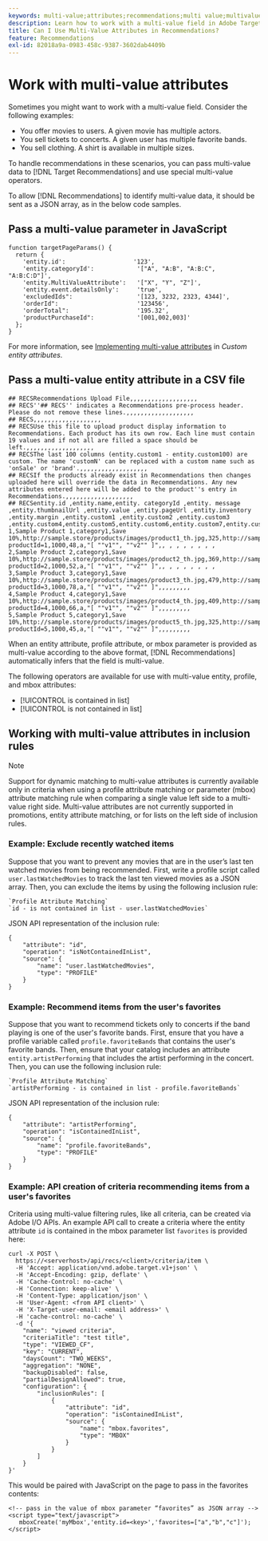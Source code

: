 ```yaml
---
keywords: multi-value;attributes;recommendations;multi value;multivalue;multi-value
description: Learn how to work with a multi-value field in Adobe Target Recommendations using special multi-value operators, for example, when recommending movies with multiple actors.
title: Can I Use Multi-Value Attributes in Recommendations?
feature: Recommendations
exl-id: 82018a9a-0983-458c-9387-3602dab4409b
---
```

# Work with multi-value attributes

Sometimes you might want to work with a multi-value field. Consider the following examples:

* You offer movies to users. A given movie has multiple actors.
* You sell tickets to concerts. A given user has multiple favorite bands.
* You sell clothing. A shirt is available in multiple sizes.

To handle recommendations in these scenarios, you can pass multi-value data to [!DNL Target Recommendations] and use special multi-value operators.

To allow [!DNL Recommendations] to identify multi-value data, it should be sent as a JSON array, as in the below code samples.

## Pass a multi-value parameter in JavaScript

```
function targetPageParams() { 
  return { 
    'entity.id':                   '123', 
    'entity.categoryId':            '["A", "A:B", "A:B:C", "A:B:C:D"]',        
    'entity.MultiValueAttribute':   '["X", "Y", "Z"]', 
    'entity.event.detailsOnly':     'true', 
    'excludedIds":                  '[123, 3232, 2323, 4344]', 
    'orderId":                      '123456', 
    'orderTotal":                   '195.32', 
    'productPurchaseId":            '[001,002,003]' 
  }; 
}
```

For more information, see [Implementing multi-value attributes](/help/c-recommendations/c-products/custom-entity-attributes.md#section_80FEFE49E8AF415D99B739AA3CBA2A14) in *Custom entity attributes*.

## Pass a multi-value entity attribute in a CSV file

```
## RECSRecommendations Upload File,,,,,,,,,,,,,,,,,,,
## RECS''## RECS'' indicates a Recommendations pre-process header. Please do not remove these lines.,,,,,,,,,,,,,,,,,,,
## RECS,,,,,,,,,,,,,,,,,,,
## RECSUse this file to upload product display information to Recommendations. Each product has its own row. Each line must contain 19 values and if not all are filled a space should be left.,,,,,,,,,,,,,,,,,,,
## RECSThe last 100 columns (entity.custom1 - entity.custom100) are custom. The name 'customN' can be replaced with a custom name such as 'onSale' or 'brand'.,,,,,,,,,,,,,,,,,,,
## RECSIf the products already exist in Recommendations then changes uploaded here will override the data in Recommendations. Any new attributes entered here will be added to the product''s entry in Recommendations.,,,,,,,,,,,,,,,,,,,
## RECSentity.id ,entity.name,entity. categoryId ,entity. message ,entity.thumbnailUrl ,entity.value ,entity.pageUrl ,entity.inventory ,entity.margin ,entity.custom1 ,entity.custom2 ,entity.custom3 ,entity.custom4,entity.custom5,entity.custom6,entity.custom7,entity.custom8,entity.custom9,entity.custom10,
1,Sample Product 1,category1,Save 10%,http://sample.store/products/images/product1_th.jpg,325,http://sample.store/products/product_detail.jsp?productId=1,1000,48,a,"[ ""v1"", ""v2"" ]",, , , , , , , ,
2,Sample Product 2,category1,Save 10%,http://sample.store/products/images/product2_th.jpg,369,http://sample.store/products/product_detail.jsp?productId=2,1000,52,a,"[ ""v1"", ""v2"" ]",, , , , , , , ,
3,Sample Product 3,category1,Save 10%,http://sample.store/products/images/product3_th.jpg,479,http://sample.store/products/product_detail.jsp?productId=3,1000,78,a,"[ ""v1"", ""v2"" ]",,,,,,,,,
4,Sample Product 4,category1,Save 10%,http://sample.store/products/images/product4_th.jpg,409,http://sample.store/products/product_detail.jsp?productId=4,1000,66,a,"[ ""v1"", ""v2"" ]",,,,,,,,,
5,Sample Product 5,category1,Save 10%,http://sample.store/products/images/product5_th.jpg,325,http://sample.store/products/product_detail.jsp?productId=5,1000,45,a,"[ ""v1"", ""v2"" ]",,,,,,,,, 
```

When an entity attribute, profile attribute, or mbox parameter is provided as multi-value according to the above format, [!DNL Recommendations] automatically infers that the field is multi-value.

The following operators are available for use with multi-value entity, profile, and mbox attributes:

* [!UICONTROL is contained in list]
* [!UICONTROL is not contained in list]

## Working with multi-value attributes in inclusion rules

>[!NOTE]
>
>Support for dynamic matching to multi-value attributes is currently available only in criteria when using a profile attribute matching or parameter (mbox) attribute matching rule when comparing a single value left side to a multi-value right side. Multi-value attributes are not currently supported in promotions, entity attribute matching, or for lists on the left side of inclusion rules.

### Example: Exclude recently watched items

Suppose that you want to prevent any movies that are in the user’s last ten watched movies from being recommended. First, write a profile script called `user.lastWatchedMovies` to track the last ten viewed movies as a JSON array. Then, you can exclude the items by using the following inclusion rule:

```
`Profile Attribute Matching`
`id - is not contained in list - user.lastWatchedMovies`
```

JSON API representation of the inclusion rule:

```
{
    "attribute": "id",
    "operation": "isNotContainedInList",
    "source": {
        "name": "user.lastWatchedMovies",
        "type": "PROFILE"
    }
} 
```

### Example: Recommend items from the user's favorites

Suppose that you want to recommend tickets only to concerts if the band playing is one of the user's favorite bands. First, ensure that you have a profile variable called `profile.favoriteBands` that contains the user's favorite bands. Then, ensure that your catalog includes an attribute `entity.artistPerforming` that includes the artist performing in the concert. Then, you can use the following inclusion rule:

```
`Profile Attribute Matching`
`artistPerforming - is contained in list - profile.favoriteBands`
```

JSON API representation of the inclusion rule:

```
{
    "attribute": "artistPerforming",
    "operation": "isContainedInList",
    "source": {
        "name": "profile.favoriteBands",
        "type": "PROFILE"
    }
}
```

### Example: API creation of criteria recommending items from a user's favorites

Criteria using multi-value filtering rules, like all criteria, can be created via Adobe I/O APIs. An example API call to create a criteria where the entity attribute `id` is contained in the mbox parameter list `favorites` is provided here:

```
curl -X POST \
  https://<serverhost>/api/recs/<client>/criteria/item \
  -H 'Accept: application/vnd.adobe.target.v1+json' \
  -H 'Accept-Encoding: gzip, deflate' \
  -H 'Cache-Control: no-cache' \
  -H 'Connection: keep-alive' \
  -H 'Content-Type: application/json' \
  -H 'User-Agent: <from API client>' \
  -H 'X-Target-user-email: <email address>' \
  -H 'cache-control: no-cache' \
  -d '{
    "name": "viewed criteria",
    "criteriaTitle": "test title",
    "type": "VIEWED_CF",
    "key": "CURRENT",
    "daysCount": "TWO_WEEKS",
    "aggregation": "NONE",
    "backupDisabled": false,
    "partialDesignAllowed": true,
    "configuration": {
        "inclusionRules": [
            {
                "attribute": "id",
                "operation": "isContainedInList",
                "source": {
                    "name": "mbox.favorites",
                    "type": "MBOX"
                }
            }
        ]
    }
}'
```

This would be paired with JavaScript on the page to pass in the favorites contents:

```
<!-- pass in the value of mbox parameter “favorites” as JSON array -->
<script type="text/javascript">
   mboxCreate('myMbox','entity.id=<key>','favorites=["a","b","c"]');
</script>
```
